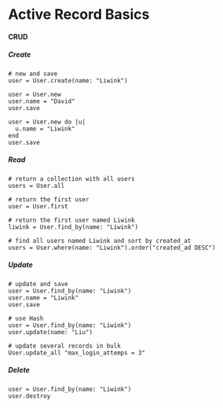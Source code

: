 # Active Record Basics

#### CRUD

##### Create

```
# new and save
user = User.create(name: "Liwink")
```

```
user = User.new
user.name = "David"
user.save
```

```
user = User.new do |u|
  u.name = "Liwink"
end
user.save
```

##### Read

```
# return a collection with all users
users = User.all

# return the first user
user = User.first

# return the first user named Liwink
liwink = User.find_by(name: "Liwink")

# find all users named Liwink and sort by created_at
users = User.where(name: "Liwink").order("created_ad DESC")
```

##### Update

```
# update and save
user = User.find_by(name: "Liwink")
user.name = "Liwink"
user.save

# use Hash
user = User.find_by(name: "Liwink")
user.update(name: "Liu")

# update several records in bulk
User.update_all "max_login_attemps = 3"
```

##### Delete

```
user = User.find_by(name: "Liwink")
user.destroy
```